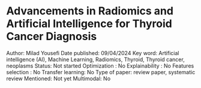 # Advancements in Radiomics and Artificial Intelligence for Thyroid Cancer Diagnosis

Author: Milad Yousefi
Date published: 09/04/2024
Key word: Artificial intelligence (AI), Machine Learning, Radiomics, Thyroid, Thyroid cancer, neoplasms
Status: Not started
Optimization : No
Explainability : No
Features selection : No
Transfer learning: No
Type of paper: review paper, systematic review
Mentioned: Not yet
Multimodal: No